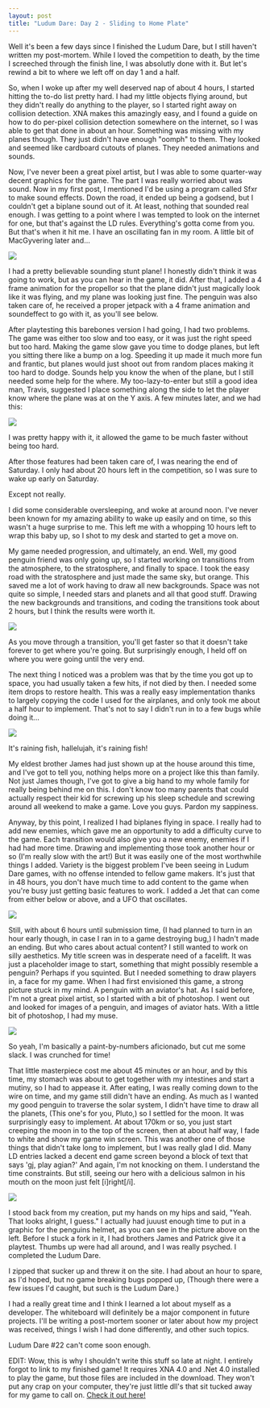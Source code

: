 ```yaml
---
layout: post
title: "Ludum Dare: Day 2 - Sliding to Home Plate"
---
```


Well it's been a few days since I finished the Ludum Dare, but I still haven't written my post-mortem. While I loved the competition to death, by the time I screeched through the finish line, I was absolutly done with it. But let's rewind a bit to where we left off on day 1 and a half.

So, when I woke up after my well deserved nap of about 4 hours, I started hitting the to-do list pretty hard. I had my little objects flying around, but they didn't really do anything to the player, so I started right away on collision detection. XNA makes this amazingly easy, and I found a guide on how to do per-pixel collision detection somewhere on the internet, so I was able to get that done in about an hour. Something was missing with my planes though. They just didn't have enough "oomph" to them. They looked and seemed like cardboard cutouts of planes. They needed animations and sounds.

Now, I've never been a great pixel artist, but I was able to some quarter-way decent graphics for the game. The part I was really worried about was sound. Now in my first post, I mentioned I'd be using a program called Sfxr to make sound effects. Down the road, it ended up being a godsend, but I couldn't get a biplane sound out of it. At least, nothing that sounded real enough. I was getting to a point where I was tempted to look on the internet for one, but that's against the LD rules. Everything's gotta come from you. But that's when it hit me. I have an oscillating fan in my room. A little bit of MacGyvering later and...

<img src="http://i.imgur.com/YJPAI.jpg" class="center"/>

I had a pretty believable sounding stunt plane! I honestly didn't think it was going to work, but as you can hear in the game, it did. After that, I added a 4 frame animation for the propellor so that the plane didn't just magically look like it was flying, and my plane was looking just fine. The penguin was also taken care of, he received a proper jetpack with a 4 frame animation and soundeffect to go with it, as you'll see below.

After playtesting this barebones version I had going, I had two problems. The game was either too slow and too easy, or it was just the right speed but too hard. Making the game slow gave you time to dodge planes, but left you sitting there like a bump on a log. Speeding it up made it much more fun and frantic, but planes would just shoot out from random places making it too hard to dodge. Sounds help you know the when of the plane, but I still needed some help for the where. My too-lazy-to-enter but still a good idea man, Travis, suggested I place something along the side to let the player know where the plane was at on the Y axis. A few minutes later, and we had this:

<img src="http://i.imgur.com/jNWAY.png" class="center"/>

I was pretty happy with it, it allowed the game to be much faster without being too hard.

After those features had been taken care of, I was nearing the end of Saturday. I only had about 20 hours left in the competition, so I was sure to wake up early on Saturday.

Except not really.

I did some considerable oversleeping, and woke at around noon. I've never been known for my amazing ability to wake up easily and on time, so this wasn't a huge surprise to me. This left me with a whopping 10 hours left to wrap this baby up, so I shot to my desk and started to get a move on.

My game needed progression, and ultimately, an end. Well, my good penguin friend was only going up, so I started working on transitions from the atmosphere, to the stratosphere, and finally to space. I took the easy road with the stratosphere and just made the same sky, but orange. This saved me a lot of work having to draw all new backgrounds. Space was not quite so simple, I needed stars and planets and all that good stuff. Drawing the new backgrounds and transitions, and coding the transitions took about 2 hours, but I think the results were worth it.

<img src="http://i.imgur.com/CzFtb.png" class="center"/>

As you move through a transition, you'll get faster so that it doesn't take forever to get where you're going. But surprisingly enough, I held off on where you were going until the very end.

The next thing I noticed was a problem was that by the time you got up to space, you had usually taken a few hits, if not died by then. I needed some item drops to restore health. This was a really easy implementation thanks to largely copying the code I used for the airplanes, and only took me about a half hour to implement. That's not to say I didn't run in to a few bugs while doing it...

<img src="http://i.imgur.com/GQrAP.png" class="center"/>

It's raining fish, hallelujah, it's raining fish!

My eldest brother James had just shown up at the house around this time, and I've got to tell you, nothing helps more on a project like this than family. Not just James though, I've got to give a big hand to my whole family for really being behind me on this. I don't know too many parents that could actually respect their kid for screwing up his sleep schedule and screwing around all weekend to make a game. Love you guys. Pardon my sappiness.

Anyway, by this point, I realized I had biplanes flying in space. I really had to add new enemies, which gave me an opportunity to add a difficulty curve to the game. Each transition would also give you a new enemy, enemies if I had had more time. Drawing and implementing those took another hour or so (I'm really slow with the art!) But it was easily one of the most worthwhile things I added. Variety is the biggest problem I've been seeing in Ludum Dare games, with no offense intended to fellow game makers. It's just that in 48 hours, you don't have much time to add content to the game when you're busy just getting basic features to work. I added a Jet that can come from either below or above, and a UFO that oscillates.

<img src="http://i.imgur.com/QdqSg.png" class="center"/>

Still, with about 6 hours until submission time, (I had planned to turn in an hour early though, in case I ran in to a game destroying bug,) I hadn't made an ending. But who cares about actual content? I still wanted to work on silly aesthetics. My title screen was in desperate need of a facelift. It was just a placeholder image to start, something that might possibly resemble a penguin? Perhaps if you squinted. But I needed something to draw players in, a face for my game. When I had first envisioned this game, a strong picture stuck in my mind. A penguin with an aviator's hat. As I said before, I'm not a great pixel artist, so I started with a bit of photoshop. I went out and looked for images of a penguin, and images of aviator hats. With a little bit of photoshop, I had my muse.

<img src="http://i.imgur.com/Q75oy.png" class="center"/>

So yeah, I'm basically a paint-by-numbers aficionado, but cut me some slack. I was crunched for time!

That little masterpiece cost me about 45 minutes or an hour, and by this time, my stomach was about to get together with my intestines and start a mutiny, so I had to appease it. After eating, I was really coming down to the wire on time, and my game still didn't have an ending. As much as I wanted my good penguin to traverse the solar system, I didn't have time to draw all the planets, (This one's for you, Pluto,) so I settled for the moon. It was surprisingly easy to implement. At about 170km or so, you just start creeping the moon in to the top of the screen, then at about half way, I fade to white and show my game win screen. This was another one of those things that didn't take long to implement, but I was really glad I did. Many LD entries lacked a decent end game screen beyond a block of text that says 'gj, play agian?' And again, I'm not knocking on them. I understand the time constraints. But still, seeing our hero with a delicious salmon in his mouth on the moon just felt [i]right[/i].

<img src="http://i.imgur.com/lS0Ng.png" class="center"/>

I stood back from my creation, put my hands on my hips and said, "Yeah. That looks alright, I guess." I actually had juuust enough time to put in a graphic for the penguins helmet, as you can see in the picture above on the left. Before I stuck a fork in it, I had brothers James and Patrick give it a playtest. Thumbs up were had all around, and I was really psyched. I completed the Ludum Dare.

I zipped that sucker up and threw it on the site. I had about an hour to spare, as I'd hoped, but no game breaking bugs popped up, (Though there were a few issues I'd caught, but such is the Ludum Dare.)

I had a really great time and I think I learned a lot about myself as a developer. The whiteboard will definitely be a major component in future projects. I'll be writing a post-mortem sooner or later about how my project was received, things I wish I had done differently, and other such topics. 

Ludum Dare #22 can't come soon enough.

EDIT: Wow, this is why I shouldn't write this stuff so late at night. I entirely forgot to link to my finished game! It requires XNA 4.0 and .Net 4.0 installed to play the game, but those files are included in the download. They won't put any crap on your computer, they're just little dll's that sit tucked away for my game to call on. [Check it out here!](http://www.ludumdare.com/compo/ludum-dare-21/?action=preview&uid=5193)